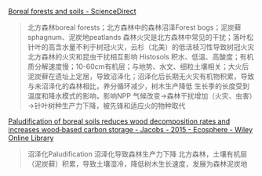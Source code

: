   
[Boreal forests and soils - ScienceDirect](https://www.sciencedirect.com/science/article/abs/pii/B9780444639981000057?via%3Dihub)

> 北方森林boreal forests；北方森林中的森林沼泽Forest bogs；泥炭藓sphagnum、泥炭地peatlands
> 森林火灾是北方森林中常见的干扰；落叶松针叶的高含水量不利于树冠火灾，云杉（北美）的低活枝习性导致树冠火灾
> 北方森林的火灾和昆虫干扰相互影响
> Histosols 积水、低温、高酸度；有机质分解速度慢；10-60cm有机层；与地势、水文、细粒土壤相关；大火后泥炭藓在遗址上定居，导致沼泽化；沼泽化后长期无火灾有机物积累，导致与未沼泽化的森林相比，养分循环减少，树木生产降低
> 生长季的长度受到温度和降水模式的影响，影响NPP
> 气候改变->森林干扰增加（火灾、虫害）→针叶树种生产力下降，被先锋和适应火的物种取代

[Paludification of boreal soils reduces wood decomposition rates and increases wood‐based carbon storage - Jacobs - 2015 - Ecosphere - Wiley Online Library](https://esajournals.onlinelibrary.wiley.com/doi/full/10.1890/ES14-00063.1)

> 沼泽化Paludification 沼泽化导致森林生产力下降
> 北方森林，土壤有机层（泥炭藓）积累，导致土壤湿冷，降低树木生长速度，发展为森林泥炭地